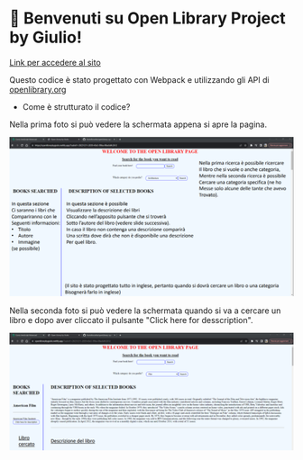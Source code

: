 # 🚀 Benvenuti su Open Library Project by Giulio!

[Link per accedere al sito](https://openlibrarybygiulio.netlify.app/)

Questo codice è stato progettato con Webpack e utilizzando gli API di [openlibrary.org](https://openlibrary.org/)

* Come è strutturato il codice?

Nella prima foto si può vedere la schermata appena si apre la pagina.

![](images/webSiteImg1.png)

Nella seconda foto si può vedere la schermata quando si va a cercare un libro e dopo aver cliccato il pulsante "Click here for desscription".

![](images/websiteImg2.png)


